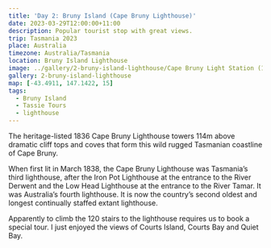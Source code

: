 ```yaml
---
title: 'Day 2: Bruny Island (Cape Bruny Lighthouse)'
date: 2023-03-29T12:00:00+11:00
description: Popular tourist stop with great views.
trip: Tasmania 2023
place: Australia
timezone: Australia/Tasmania
location: Bruny Island Lighthouse
image: ../gallery/2-bruny-island-lighthouse/Cape Bruny Light Station (14).jpeg
gallery: 2-bruny-island-lighthouse
map: [-43.4911, 147.1422, 15]
tags:
  - Bruny Island
  - Tassie Tours
  - lighthouse
---
```


The heritage-listed 1836 Cape Bruny Lighthouse towers 114m above dramatic cliff tops and coves that form this wild rugged Tasmanian coastline of Cape Bruny.

When first lit in March 1838, the Cape Bruny Lighthouse was Tasmania’s third lighthouse, after the Iron Pot Lighthouse at the entrance to the River Derwent and the Low Head Lighthouse at the entrance to the River Tamar. It was Australia’s fourth lighthouse. It is now the country’s second oldest and longest continually staffed extant lighthouse.

Apparently to climb the 120 stairs to the lighthouse requires us to book a special tour. I just enjoyed the views of Courts Island, Courts Bay and Quiet Bay.

